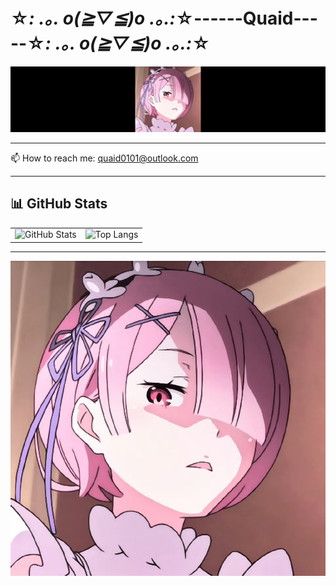 # ☆*: .｡. o(≧▽≦)o .｡.:*☆------Quaid-----☆*: .｡. o(≧▽≦)o .｡.:*☆
![header](https://raw.githubusercontent.com/Quaid0101/Quaid0101/main/banner_wide.jpg)

---
📫 How to reach me: quaid0101@outlook.com  

---
## 📊 GitHub Stats

<table>
  <tr>
    <td>
      <img src="https://github-readme-stats.vercel.app/api?username=Quaid0101&show_icons=true&theme=radical" alt="GitHub Stats" />
    </td>
    <td>
      <img src="https://github-readme-stats.vercel.app/api/top-langs/?username=Quaid0101&layout=compact&theme=radical" alt="Top Langs" />
    </td>
  </tr>
</table>

---

![Banner](https://raw.githubusercontent.com/Quaid0101/Quaid0101/main/banner.png)

